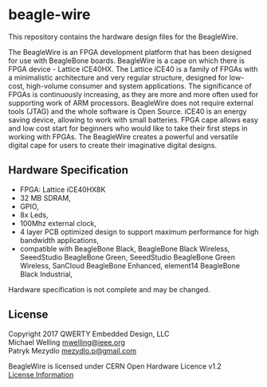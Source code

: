 # beagle-wire

This repository contains the hardware design files for the BeagleWire.

The BeagleWire is an FPGA development platform that has been designed for use with BeagleBone boards. BeagleWire is a cape on which there is FPGA device - Lattice iCE40HX. The Lattice iCE40 is a family of FPGAs with a minimalistic architecture and very regular structure, designed for low-cost, high-volume consumer and system applications. The significance of FPGAs is continuously increasing, as they are more and more often used for supporting work of ARM processors. BeagleWire does not require external tools (JTAG) and the whole software is Open Source. iCE40 is an energy saving device, allowing to work with small batteries. FPGA cape allows easy and low cost start for beginners who would like to take their first steps in working with FPGAs. The BeagleWire creates a powerful and versatile digital cape for users to create their imaginative digital designs.

## Hardware Specification
- FPGA: Lattice iCE40HX8K
- 32 MB SDRAM,
- GPIO,
- 8x Leds,
- 100Mhz external clock,
- 4 layer PCB optimized design to support maximum performance for high bandwidth applications,
- compatible with BeagleBone Black, BeagleBone Black Wireless, SeeedStudio BeagleBone Green, SeeedStudio BeagleBone Green Wireless, SanCloud BeagleBone Enhanced, element14 BeagleBone Black Industrial,

Hardware specification is not complete and may be changed.

## License
Copyright 2017 QWERTY Embedded Design, LLC<br>
Michael Welling <mwelling@ieee.org><br>
Patryk Mezydlo <mezydlo.p@gmail.com>

BeagleWire is licensed under CERN Open Hardware Licence v1.2<br>
[License Information](http://ohwr.org/cernohl)
